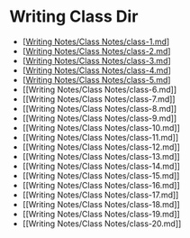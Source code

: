 # Writing Class Dir
- [[Writing Notes/Class Notes/class-1.md]]
- [[Writing Notes/Class Notes/class-2.md]]
- [[Writing Notes/Class Notes/class-3.md]]
- [[Writing Notes/Class Notes/class-4.md]]
- [[Writing Notes/Class Notes/class-5.md]]
- [[Writing Notes/Class Notes/class-6.md]]
- [[Writing Notes/Class Notes/class-7.md]]
- [[Writing Notes/Class Notes/class-8.md]]
- [[Writing Notes/Class Notes/class-9.md]]
- [[Writing Notes/Class Notes/class-10.md]]
- [[Writing Notes/Class Notes/class-11.md]]
- [[Writing Notes/Class Notes/class-12.md]]
- [[Writing Notes/Class Notes/class-13.md]]
- [[Writing Notes/Class Notes/class-14.md]]
- [[Writing Notes/Class Notes/class-15.md]]
- [[Writing Notes/Class Notes/class-16.md]]
- [[Writing Notes/Class Notes/class-17.md]]
- [[Writing Notes/Class Notes/class-18.md]]
- [[Writing Notes/Class Notes/class-19.md]]
- [[Writing Notes/Class Notes/class-20.md]]




[//begin]: # "Autogenerated link references for markdown compatibility"
[Writing Notes/Class Notes/class-1.md]: class-1.md "Class 1"
[Writing Notes/Class Notes/class-2.md]: class-2.md "Lesson 2"
[Writing Notes/Class Notes/class-3.md]: class-3.md "Lesson 3"
[Writing Notes/Class Notes/class-4.md]: class-4.md "Lesson 4"
[Writing Notes/Class Notes/class-5.md]: class-5.md "Lesson 5"
[//end]: # "Autogenerated link references"
